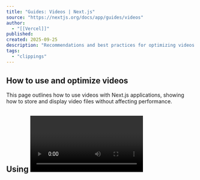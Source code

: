```yaml
---
title: "Guides: Videos | Next.js"
source: "https://nextjs.org/docs/app/guides/videos"
author:
  - "[[Vercel]]"
published:
created: 2025-09-25
description: "Recommendations and best practices for optimizing videos in your Next.js application."
tags:
  - "clippings"
---
```

## How to use and optimize videos

This page outlines how to use videos with Next.js applications, showing how to store and display video files without affecting performance.

## Using <video> and <iframe>

Videos can be embedded on the page using the HTML **`<video>`** tag for direct video files and **`<iframe>`** for external platform-hosted videos.

### <video>

The HTML [`<video>`](https://developer.mozilla.org/en-US/docs/Web/HTML/Element/video) tag can embed self-hosted or directly served video content, allowing full control over the playback and appearance.

app/ui/video.jsx

\`\`\`
export function Video() {

  return (

    <video width="320" height="240" controls preload="none">

      <source src="/path/to/video.mp4" type="video/mp4" />

      <track

        src="/path/to/captions.vtt"

        kind="subtitles"

        srcLang="en"

        label="English"

      />

      Your browser does not support the video tag.

    </video>

  )

}
\`\`\`

### Common <video> tag attributes

| Attribute | Description | Example Value |
| --- | --- | --- |
| `src` | Specifies the source of the video file. | `<video src="/path/to/video.mp4" />` |
| `width` | Sets the width of the video player. | `<video width="320" />` |
| `height` | Sets the height of the video player. | `<video height="240" />` |
| `controls` | If present, it displays the default set of playback controls. | `<video controls />` |
| `autoPlay` | Automatically starts playing the video when the page loads. Note: Autoplay policies vary across browsers. | `<video autoPlay />` |
| `loop` | Loops the video playback. | `<video loop />` |
| `muted` | Mutes the audio by default. Often used with `autoPlay`. | `<video muted />` |
| `preload` | Specifies how the video is preloaded. Values: `none`, `metadata`, `auto`. | `<video preload="none" />` |
| `playsInline` | Enables inline playback on iOS devices, often necessary for autoplay to work on iOS Safari. | `<video playsInline />` |

> **Good to know**: When using the `autoPlay` attribute, it is important to also include the `muted` attribute to ensure the video plays automatically in most browsers and the `playsInline` attribute for compatibility with iOS devices.

For a comprehensive list of video attributes, refer to the [MDN documentation](https://developer.mozilla.org/en-US/docs/Web/HTML/Element/video#attributes).

### Video best practices

- **Fallback Content:** When using the `<video>` tag, include fallback content inside the tag for browsers that do not support video playback.
- **Subtitles or Captions:** Include subtitles or captions for users who are deaf or hard of hearing. Utilize the [`<track>`](https://developer.mozilla.org/en-US/docs/Web/HTML/Element/track) tag with your `<video>` elements to specify caption file sources.
- **Accessible Controls:** Standard HTML5 video controls are recommended for keyboard navigation and screen reader compatibility. For advanced needs, consider third-party players like [react-player](https://github.com/cookpete/react-player) or [video.js](https://videojs.com/), which offer accessible controls and consistent browser experience.

### <iframe>

The HTML `<iframe>` tag allows you to embed videos from external platforms like YouTube or Vimeo.

app/page.jsx

\`\`\`
export default function Page() {

  return (

    <iframe src="https://www.youtube.com/embed/19g66ezsKAg" allowFullScreen />

  )

}
\`\`\`

### Common <iframe> tag attributes

| Attribute | Description | Example Value |
| --- | --- | --- |
| `src` | The URL of the page to embed. | `<iframe src="https://example.com" />` |
| `width` | Sets the width of the iframe. | `<iframe width="500" />` |
| `height` | Sets the height of the iframe. | `<iframe height="300" />` |
| `allowFullScreen` | Allows the iframe content to be displayed in full-screen mode. | `<iframe allowFullScreen />` |
| `sandbox` | Enables an extra set of restrictions on the content within the iframe. | `<iframe sandbox />` |
| `loading` | Optimize loading behavior (e.g., lazy loading). | `<iframe loading="lazy" />` |
| `title` | Provides a title for the iframe to support accessibility. | `<iframe title="Description" />` |

For a comprehensive list of iframe attributes, refer to the [MDN documentation](https://developer.mozilla.org/en-US/docs/Web/HTML/Element/iframe#attributes).

### Choosing a video embedding method

There are two ways you can embed videos in your Next.js application:

- **Self-hosted or direct video files:** Embed self-hosted videos using the `<video>` tag for scenarios requiring detailed control over the player's functionality and appearance. This integration method within Next.js allows for customization and control of your video content.
- **Using video hosting services (YouTube, Vimeo, etc.):** For video hosting services like YouTube or Vimeo, you'll embed their iframe-based players using the `<iframe>` tag. While this method limits some control over the player, it offers ease of use and features provided by these platforms.

Choose the embedding method that aligns with your application's requirements and the user experience you aim to deliver.

### Embedding externally hosted videos

To embed videos from external platforms, you can use Next.js to fetch the video information and React Suspense to handle the fallback state while loading.

**1\. Create a Server Component for video embedding**

The first step is to create a [Server Component](https://nextjs.org/docs/app/getting-started/server-and-client-components) that generates the appropriate iframe for embedding the video. This component will fetch the source URL for the video and render the iframe.

app/ui/video-component.jsx

\`\`\`
export default async function VideoComponent() {

  const src = await getVideoSrc()

 

  return <iframe src={src} allowFullScreen />

}
\`\`\`

**2\. Stream the video component using React Suspense**

After creating the Server Component to embed the video, the next step is to [stream](https://nextjs.org/docs/app/api-reference/file-conventions/loading) the component using [React Suspense](https://react.dev/reference/react/Suspense).

app/page.jsx

\`\`\`
import { Suspense } from 'react'

import VideoComponent from '../ui/VideoComponent.jsx'

 

export default function Page() {

  return (

    <section>

      <Suspense fallback={<p>Loading video...</p>}>

        <VideoComponent />

      </Suspense>

      {/* Other content of the page */}

    </section>

  )

}
\`\`\`

> **Good to know**: When embedding videos from external platforms, consider the following best practices:
> 
> - Ensure the video embeds are responsive. Use CSS to make the iframe or video player adapt to different screen sizes.
> - Implement [strategies for loading videos](https://yoast.com/site-speed-tips-for-faster-video/) based on network conditions, especially for users with limited data plans.

This approach results in a better user experience as it prevents the page from blocking, meaning the user can interact with the page while the video component streams in.

For a more engaging and informative loading experience, consider using a loading skeleton as the fallback UI. So instead of showing a simple loading message, you can show a skeleton that resembles the video player like this:

app/page.jsx

\`\`\`
import { Suspense } from 'react'

import VideoComponent from '../ui/VideoComponent.jsx'

import VideoSkeleton from '../ui/VideoSkeleton.jsx'

 

export default function Page() {

  return (

    <section>

      <Suspense fallback={<VideoSkeleton />}>

        <VideoComponent />

      </Suspense>

      {/* Other content of the page */}

    </section>

  )

}
\`\`\`

## Self-hosted videos

Self-hosting videos may be preferable for several reasons:

- **Complete control and independence**: Self-hosting gives you direct management over your video content, from playback to appearance, ensuring full ownership and control, free from external platform constraints.
- **Customization for specific needs**: Ideal for unique requirements, like dynamic background videos, it allows for tailored customization to align with design and functional needs.
- **Performance and scalability considerations**: Choose storage solutions that are both high-performing and scalable, to support increasing traffic and content size effectively.
- **Cost and integration**: Balance the costs of storage and bandwidth with the need for easy integration into your Next.js framework and broader tech ecosystem.

### Using Vercel Blob for video hosting

[Vercel Blob](https://vercel.com/docs/storage/vercel-blob?utm_source=next-site&utm_medium=docs&utm_campaign=next-website) offers an efficient way to host videos, providing a scalable cloud storage solution that works well with Next.js. Here's how you can host a video using Vercel Blob:

**1\. Uploading a video to Vercel Blob**

In your Vercel dashboard, navigate to the "Storage" tab and select your [Vercel Blob](https://vercel.com/docs/storage/vercel-blob?utm_source=next-site&utm_medium=docs&utm_campaign=next-website) store. In the Blob table's upper-right corner, find and click the "Upload" button. Then, choose the video file you wish to upload. After the upload completes, the video file will appear in the Blob table.

Alternatively, you can upload your video using a server action. For detailed instructions, refer to the Vercel documentation on [server-side uploads](https://vercel.com/docs/storage/vercel-blob/server-upload). Vercel also supports [client-side uploads](https://vercel.com/docs/storage/vercel-blob/client-upload). This method may be preferable for certain use cases.

**2\. Displaying the video in Next.js**

Once the video is uploaded and stored, you can display it in your Next.js application. Here's an example of how to do this using the `<video>` tag and React Suspense:

app/page.jsx

\`\`\`
import { Suspense } from 'react'

import { list } from '@vercel/blob'

 

export default function Page() {

  return (

    <Suspense fallback={<p>Loading video...</p>}>

      <VideoComponent fileName="my-video.mp4" />

    </Suspense>

  )

}

 

async function VideoComponent({ fileName }) {

  const { blobs } = await list({

    prefix: fileName,

    limit: 1,

  })

  const { url } = blobs[0]

 

  return (

    <video controls preload="none" aria-label="Video player">

      <source src={url} type="video/mp4" />

      Your browser does not support the video tag.

    </video>

  )

}
\`\`\`

In this approach, the page uses the video's `@vercel/blob` URL to display the video using the `VideoComponent`. React Suspense is used to show a fallback until the video URL is fetched and the video is ready to be displayed.

### Adding subtitles to your video

If you have subtitles for your video, you can easily add them using the `<track>` element inside your `<video>` tag. You can fetch the subtitle file from [Vercel Blob](https://vercel.com/docs/storage/vercel-blob?utm_source=next-site&utm_medium=docs&utm_campaign=next-website) in a similar way as the video file. Here's how you can update the `<VideoComponent>` to include subtitles.

app/page.jsx

\`\`\`
async function VideoComponent({ fileName }) {

  const { blobs } = await list({

    prefix: fileName,

    limit: 2,

  })

  const { url } = blobs[0]

  const { url: captionsUrl } = blobs[1]

 

  return (

    <video controls preload="none" aria-label="Video player">

      <source src={url} type="video/mp4" />

      <track src={captionsUrl} kind="subtitles" srcLang="en" label="English" />

      Your browser does not support the video tag.

    </video>

  )

}
\`\`\`

By following this approach, you can effectively self-host and integrate videos into your Next.js applications.

## Resources

To continue learning more about video optimization and best practices, please refer to the following resources:

- **Understanding video formats and codecs**: Choose the right format and codec, like MP4 for compatibility or WebM for web optimization, for your video needs. For more details, see [Mozilla's guide on video codecs](https://developer.mozilla.org/en-US/docs/Web/Media/Formats/Video_codecs).
- **Video compression**: Use tools like FFmpeg to effectively compress videos, balancing quality with file size. Learn about compression techniques at [FFmpeg's official website](https://www.ffmpeg.org/).
- **Resolution and bitrate adjustment**: Adjust [resolution and bitrate](https://www.dacast.com/blog/bitrate-vs-resolution/#:~:text=The%20two%20measure%20different%20aspects,yield%20different%20qualities%20of%20video) based on the viewing platform, with lower settings for mobile devices.
- **Content Delivery Networks (CDNs)**: Utilize a CDN to enhance video delivery speed and manage high traffic. When using some storage solutions, such as Vercel Blob, CDN functionality is automatically handled for you. [Learn more](https://vercel.com/docs/edge-network/overview?utm_source=next-site&utm_medium=docs&utm_campaign=next-website) about CDNs and their benefits.

Explore these video streaming platforms for integrating video into your Next.js projects:

- Provides a `<Video>` component for Next.js, compatible with various hosting services including [Vercel Blob](https://vercel.com/docs/storage/vercel-blob?utm_source=next-site&utm_medium=docs&utm_campaign=next-website), S3, Backblaze, and Mux.
- [Detailed documentation](https://next-video.dev/docs) for using `next-video.dev` with different hosting services.

### Cloudinary Integration

- Official [documentation and integration guide](https://next.cloudinary.dev/) for using Cloudinary with Next.js.
- Includes a `<CldVideoPlayer>` component for [drop-in video support](https://next.cloudinary.dev/cldvideoplayer/basic-usage).
- Find [examples](https://github.com/cloudinary-community/cloudinary-examples/?tab=readme-ov-file#nextjs) of integrating Cloudinary with Next.js including [Adaptive Bitrate Streaming](https://github.com/cloudinary-community/cloudinary-examples/tree/main/examples/nextjs-cldvideoplayer-abr).
- Other [Cloudinary libraries](https://cloudinary.com/documentation) including a Node.js SDK are also available.

### Mux Video API

- Mux provides a [starter template](https://github.com/muxinc/video-course-starter-kit) for creating a video course with Mux and Next.js.
- Learn about Mux's recommendations for embedding [high-performance video for your Next.js application](https://www.mux.com/for/nextjs).
- Explore an [example project](https://with-mux-video.vercel.app/) demonstrating Mux with Next.js.

### Fastly

- Learn more about integrating Fastly's solutions for [video on demand](https://www.fastly.com/products/streaming-media/video-on-demand) and streaming media into Next.js.

### ImageKit.io Integration

- Check out the [official quick start guide](https://imagekit.io/docs/integration/nextjs) for integrating ImageKit with Next.js.
- The integration provides an `<IKVideo>` component, offering [seamless video support](https://imagekit.io/docs/integration/nextjs#rendering-videos).
- You can also explore other [ImageKit libraries](https://imagekit.io/docs), such as the Node.js SDK, which is also available.
